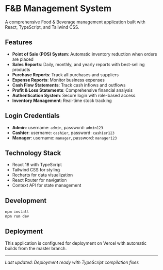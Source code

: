 # F&B Management System

A comprehensive Food & Beverage management application built with React, TypeScript, and Tailwind CSS.

## Features

- **Point of Sale (POS) System**: Automatic inventory reduction when orders are placed
- **Sales Reports**: Daily, monthly, and yearly reports with best-selling products
- **Purchase Reports**: Track all purchases and suppliers
- **Expense Reports**: Monitor business expenses
- **Cash Flow Statements**: Track cash inflows and outflows
- **Profit & Loss Statements**: Comprehensive financial analysis
- **Authentication System**: Secure login with role-based access
- **Inventory Management**: Real-time stock tracking

## Login Credentials

- **Admin**: username: `admin`, password: `admin123`
- **Cashier**: username: `cashier`, password: `cashier123`
- **Manager**: username: `manager`, password: `manager123`

## Technology Stack

- React 18 with TypeScript
- Tailwind CSS for styling
- Recharts for data visualization
- React Router for navigation
- Context API for state management

## Development

```bash
npm install
npm run dev
```

## Deployment

This application is configured for deployment on Vercel with automatic builds from the master branch.

---
*Last updated: Deployment ready with TypeScript compilation fixes*
